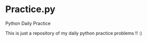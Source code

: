# Practice.py
Python Daily Practice

This is just a repository of my daily python practice problems !! :)
